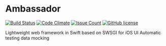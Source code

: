 # Ambassador

[![Build Status](https://travis-ci.org/envoy/Ambassador.svg?branch=master)](https://travis-ci.org/envoy/Ambassador)
[![Code Climate](https://codeclimate.com/github/envoy/Ambassador/badges/gpa.svg)](https://codeclimate.com/github/envoy/Ambassador)
[![Issue Count](https://codeclimate.com/github/envoy/Ambassador/badges/issue_count.svg)](https://codeclimate.com/github/envoy/Ambassador)
[![GitHub license](https://img.shields.io/github/license/envoy/Ambassador.svg)](https://github.com/envoy/Ambassador/blob/master/LICENSE)

Lightweight web framework in Swift based on SWSGI for iOS UI Automatic testing data mocking
